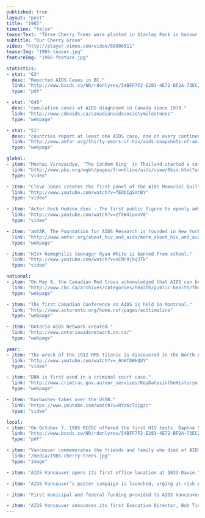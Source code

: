 ```yaml
---
published: true
layout: "post"
title: "1985"
timeline: "false"
teaserText: "Three Cherry Trees were planted in Stanley Park in honour of some of the first few individuals who died of AIDS-related illnesses in Vancouver."
subtitle: "Our Cherry Grove"
video: "http://player.vimeo.com/video/68906511"
teaserImg: "1985-teaser.jpg"
featureImg: "1985-feature.jpg"

statistics:
- stat: "63"
  desc: "Reported AIDS Cases in BC."
  link: "http://www.bccdc.ca/NR/rdonlyres/54BFF7F2-E283-4E72-BF2A-73EC2813F0D1/0/HIV_Annual_Report_2011_20111011.pdf"
  type: "pdf"

- stat: "648"
  desc: "cumulative cases of AIDS diagnosed in Canada since 1979."
  link: "http://www.cdnaids.ca/canadianaidssocietymilestones"
  type: "webpage"

- stat: "51"
  desc: "countries report at least one AIDS case, one on every continent except Antarctica."
  link: "http://www.amfar.org/thirty-years-of-hiv/aids-snapshots-of-an-epidemic/#sthash.yW0pKqJu.dpuf"
  type: "webpage"

global:
- item: "Mechai Viravaidya, 'The Condom King' in Thailand started a safer sex campaign, drastically reducing new infections."
  link: "http://www.pbs.org/wgbh/pages/frontline/aids/view/6bis.html?as=1"
  type: "video"

- item: "Cleve Jones creates the first panel of the AIDS Memorial Quilt."
  link: "http://www.youtube.com/watch?v=fEObIgSXtBY"
  type: "video"

- item: "Actor Rock Hudson dies - The first public figure to openly admit to dying of AIDS."
  link: "http://www.youtube.com/watch?v=2fXW41oxvV8"
  type: "video"

- item: "amfAR, The Foundation for AIDS Research is founded in New York."
  link: "http://www.amfar.org/about_hiv_and_aids/more_about_hiv_and_aids/thirty_years_of_hivaids__snapshots_of_an_epidemic/"
  type: "webpage"

- item: "HIV+ hemophilic teenager Ryan White is banned from school."
  link: "http://www.youtube.com/watch?v=sCMr9jbq3Tk"
  type: "video"

national:
- item: "On May 9, the Canadian Red Cross acknowledged that AIDS can be found in blood. On Nov. 4, they begin testing the blood supply for HIV."
  link: "http://www.cbc.ca/archives/categories/health/public-health/the-krever-report-canadas-tainted-blood-disaster/canadian-red-cross-begins-testing-blood-donations-for-hiv.html"
  type: "webpage"

- item: "The first Canadian Conference on AIDS is held in Montreal."
  link: "http://www.actoronto.org/home.nsf/pages/acttimeline"
  type: "webpage"

- item: "Ontario AIDS Network created."
  link: "http://www.ontarioaidsnetwork.on.ca/"
  type: "webpage"

year:
- item: "The wreck of the 1912 RMS Titanic is discovered in the North Atlantic."
  link: "http://www.youtube.com/watch?v=_0nWfOWkQUY"
  type: "video"

- item: "DNA is first used in a criminal court case."
  link: "http://www.crimtrac.gov.au/our_services/KeyDatesintheHistoryofDNAProfiling.html"
  type: "webpage"

- item: "Gorbachev takes over the USSR."
  link: "https://www.youtube.com/watch?v=RYz6clijgzc"
  type: "video"

local:
- item: "On October 7, 1985 BCCDC offered the first HIV tests. Daphne Spencer was the only nurse administering the tests."
  link: "http://www.bccdc.ca/NR/rdonlyres/54BFF7F2-E283-4E72-BF2A-73EC2813F0D1/0/HIV_Annual_Report_2011_20111011.pdf"
  type: "pdf"

- item: "Vancouver commemorates the friends and family who died of AIDS, in a Cherry Tree Memorial Grove planted at Stanley Park."
  link: "/media/1985-cherry-trees.jpg"
  type: "image"

- item: "AIDS Vancouver opens its first office location at 1033 Davie."

- item: "AIDS Vancouver’s poster campaign is launched, urging at-risk people to get tested and refrain from donating blood."  

- item: "First municipal and federal funding provided to AIDS Vancouver."

- item: "AIDS Vancouver announces its first Executive Director, Bob Tivey."
---
```


